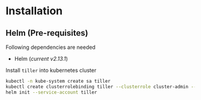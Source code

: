 # Installation

## Helm (Pre-requisites)

Following dependencies are needed

 - Helm (*current v2.13.1*)
 
Install `tiller` into kubernetes cluster
 
```bash
kubectl -n kube-system create sa tiller
kubectl create clusterrolebinding tiller --clusterrole cluster-admin --serviceaccount=kube-system:tiller
helm init --service-account tiller
```

